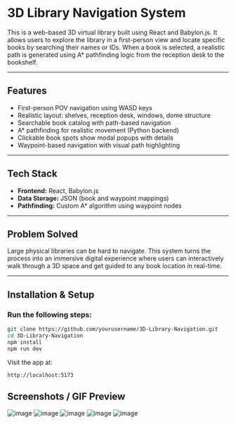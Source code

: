 # 3D Library Navigation System

This is a web-based 3D virtual library built using React and Babylon.js. It allows users to explore the library in a first-person view and locate specific books by searching their names or IDs. When a book is selected, a realistic path is generated using A\* pathfinding logic from the reception desk to the bookshelf.

---

## Features

* First-person POV navigation using WASD keys
* Realistic layout: shelves, reception desk, windows, dome structure
* Searchable book catalog with path-based navigation
* A\* pathfinding for realistic movement (Python backend)
* Clickable book spots show modal popups with details
* Waypoint-based navigation with visual path highlighting

---

## Tech Stack

* **Frontend:** React, Babylon.js
* **Data Storage:** JSON (book and waypoint mappings)
* **Pathfinding:** Custom A\* algorithm using waypoint nodes

---

## Problem Solved

Large physical libraries can be hard to navigate. This system turns the process into an immersive digital experience where users can interactively walk through a 3D space and get guided to any book location in real-time.

---

## Installation & Setup

### Run the following steps:

```bash
git clone https://github.com/yourusername/3D-Library-Navigation.git
cd 3D-Library-Navigation
npm install
npm run dev
```

Visit the app at:

```
http://localhost:5173
```



## Screenshots / GIF Preview

![image](https://github.com/user-attachments/assets/9a696d59-af8e-4cb2-aa36-6db1e39e00f1)
![image](https://github.com/user-attachments/assets/4d0fa34d-90b0-49c6-8ba0-c0654fe2f015)
![image](https://github.com/user-attachments/assets/bf8c44ac-43c1-400c-8589-ba357864add6)
![image](https://github.com/user-attachments/assets/c89cd334-c224-46c0-8d2b-3847edd6787c)
![image](https://github.com/user-attachments/assets/8caaaf14-3170-4424-8099-0fd6d4723f1a)


